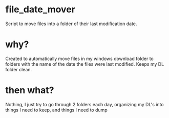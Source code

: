 # file_date_mover
Script to move files into a folder of their last modification date.

# why?
Created to automatically move files in my windows download folder to folders with the name of the date the files were last modified. Keeps my DL folder clean.

# then what?
Nothing, I just try to go through 2 folders each day, organizing my DL's into things I need to keep, and things I need to dump


